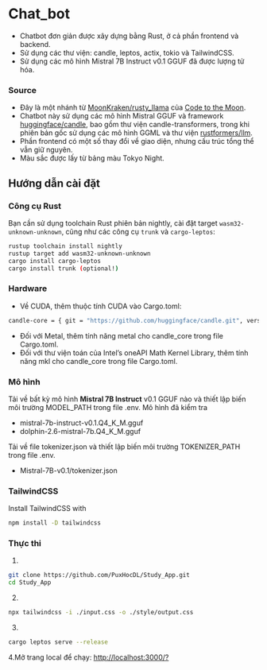 # Chat_bot

- Chatbot đơn giản được xây dựng bằng Rust, ở cả phần frontend và backend.
- Sử dụng các thư viện: candle, leptos, actix, tokio và TailwindCSS.
- Sử dụng các mô hình Mistral 7B Instruct v0.1 GGUF đã được lượng tử hóa.

### Source

- Đây là một nhánh từ [MoonKraken/rusty_llama](https://github.com/MoonKraken/rusty_llama) của [Code to the Moon](https://www.youtube.com/watch?v=vAjle3c9Xqc).
- Chatbot này sử dụng các mô hình Mistral GGUF và framework [huggingface/candle](https://github.com/huggingface/candle), bao gồm thư viện candle-transformers, trong khi phiên bản gốc sử dụng các mô hình GGML và thư viện [rustformers/llm](https://github.com/rustformers/llm).
- Phần frontend có một số thay đổi về giao diện, nhưng cấu trúc tổng thể vẫn giữ nguyên.
- Màu sắc được lấy từ bảng màu Tokyo Night.

## Hướng dẫn cài đặt

### Công cụ Rust

Bạn cần sử dụng toolchain Rust phiên bản nightly, cài đặt target `wasm32-unknown-unknown`, cũng như các công cụ `trunk` và `cargo-leptos`:

```bash
rustup toolchain install nightly
rustup target add wasm32-unknown-unknown
cargo install cargo-leptos
cargo install trunk (optional!)
```

### Hardware

- Về CUDA, thêm thuộc tính CUDA vào Cargo.toml:
```bash
candle-core = { git = "https://github.com/huggingface/candle.git", version = "0.6.0", optional = true, features = ["cuda"] }
```
- Đối với Metal, thêm tính năng metal cho candle_core trong file Cargo.toml.
- Đối với thư viện toán của Intel’s oneAPI Math Kernel Library, thêm tính năng mkl cho candle_core trong file Cargo.toml.

### Mô hình
Tải về bất kỳ mô hình **Mistral 7B Instruct** v0.1 GGUF nào và thiết lập biến môi trường MODEL_PATH trong file .env.
Mô hình đã kiểm tra
- mistral-7b-instruct-v0.1.Q4_K_M.gguf
- dolphin-2.6-mistral-7b.Q4_K_M.gguf

Tải về file tokenizer.json và thiết lập biến môi trường TOKENIZER_PATH trong file .env.
+ Mistral-7B-v0.1/tokenizer.json

### TailwindCSS
Install TailwindCSS with 
```bash
npm install -D tailwindcss
```
### Thực thi

1.
```bash
git clone https://github.com/PuxHocDL/Study_App.git
cd Study_App
```

2.
```bash
npx tailwindcss -i ./input.css -o ./style/output.css
```

3.
```bash
cargo leptos serve --release
```

4.Mở trang local để chạy:
[http://localhost:3000/?](http://localhost:3000/?)

